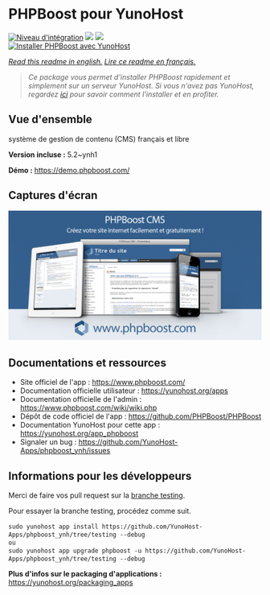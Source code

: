 # PHPBoost pour YunoHost

[![Niveau d'intégration](https://dash.yunohost.org/integration/phpboost.svg)](https://dash.yunohost.org/appci/app/phpboost) ![](https://ci-apps.yunohost.org/ci/badges/phpboost.status.svg) ![](https://ci-apps.yunohost.org/ci/badges/phpboost.maintain.svg)  
[![Installer PHPBoost avec YunoHost](https://install-app.yunohost.org/install-with-yunohost.svg)](https://install-app.yunohost.org/?app=phpboost)

*[Read this readme in english.](./README.md)*
*[Lire ce readme en français.](./README_fr.md)*

> *Ce package vous permet d'installer PHPBoost rapidement et simplement sur un serveur YunoHost.
Si vous n'avez pas YunoHost, regardez [ici](https://yunohost.org/#/install) pour savoir comment l'installer et en profiter.*

## Vue d'ensemble

système de gestion de contenu (CMS) français et libre

**Version incluse :** 5.2~ynh1

**Démo :** https://demo.phpboost.com/

## Captures d'écran

![](./doc/screenshots/01.jpg)

## Documentations et ressources

* Site officiel de l'app : https://www.phpboost.com/
* Documentation officielle utilisateur : https://yunohost.org/apps
* Documentation officielle de l'admin : https://www.phpboost.com/wiki/wiki.php
* Dépôt de code officiel de l'app : https://github.com/PHPBoost/PHPBoost
* Documentation YunoHost pour cette app : https://yunohost.org/app_phpboost
* Signaler un bug : https://github.com/YunoHost-Apps/phpboost_ynh/issues

## Informations pour les développeurs

Merci de faire vos pull request sur la [branche testing](https://github.com/YunoHost-Apps/phpboost_ynh/tree/testing).

Pour essayer la branche testing, procédez comme suit.
```
sudo yunohost app install https://github.com/YunoHost-Apps/phpboost_ynh/tree/testing --debug
ou
sudo yunohost app upgrade phpboost -u https://github.com/YunoHost-Apps/phpboost_ynh/tree/testing --debug
```

**Plus d'infos sur le packaging d'applications :** https://yunohost.org/packaging_apps